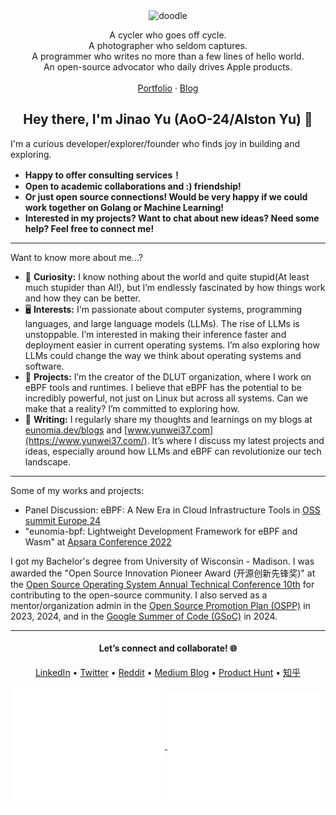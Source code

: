 
<div align="center">
<img src="https://github.com/AoO-24/AoO-24/blob/main/doodle.gif" alt="doodle" width="360" height="360">
</div>


<p align="center">
A cycler who goes off cycle.<br/>
A photographer who seldom captures.<br/>
A programmer who writes no more than a few lines of hello world.<br/>
An open-source advocator who daily drives Apple products.<br/>
<br/>
<a href="https://i.swung0x48.com">Portfolio</a>
 · <a href="https://www.swung0x48.com">Blog</a>
</p>

<h2 align="center">Hey there, I'm Jinao Yu (AoO-24/Alston Yu) 👋</h2>

I'm a curious developer/explorer/founder who finds joy in building and exploring. 

- **Happy to offer consulting services！**
- **Open to academic collaborations and :) friendship!**
- **Or just open source connections! Would be very happy if we could work together on Golang or Machine Learning!** 
- **Interested in my projects? Want to chat about new ideas? Need some help? Feel free to connect me!**

---

Want to know more about me...?

- 🚀 **Curiosity:** I know nothing about the world and quite stupid(At least much stupider than AI!), but I’m endlessly fascinated by how things work and how they can be better.
- 🖥 **Interests:** I'm passionate about computer systems, programming languages, and large language models (LLMs). The rise of LLMs is unstoppable. I’m interested in making their inference faster and deployment easier in current operating systems. I’m also exploring how LLMs could change the way we think about operating systems and software.
- 🌟 **Projects:** I’m the creator of the DLUT organization, where I work on eBPF tools and runtimes. I believe that eBPF has the potential to be incredibly powerful, not just on Linux but across all systems. Can we make that a reality? I’m committed to exploring how.
- 📝 **Writing:** I regularly share my thoughts and learnings on my blogs at [eunomia.dev/blogs](https://eunomia.dev/blogs) and [www.yunwei37.com](https://www.yunwei37.com/). It’s where I discuss my latest projects and ideas, especially around how LLMs and eBPF can revolutionize our tech landscape.

---

Some of my works and projects:

- Panel Discussion: eBPF: A New Era in Cloud Infrastructure Tools in [OSS summit Europe 24](https://sched.co/1ej2B@sched)
- "eunomia-bpf: Lightweight Development Framework for eBPF and Wasm" at [Apsara Conference 2022](https://www.alibabacloud.com/blog/eunomia-bpf-the-lightweight-development-framework-for-ebpf-and-webassembly-is-now-available_599688)

I got my Bachelor's degree from University of Wisconsin - Madison. I was awarded the "Open Source Innovation Pioneer Award (开源创新先锋奖)" at the [Open Source Operating System Annual Technical Conference 10th](https://os2atc.cn/award.html) for contributing to the open-source community. I also served as a mentor/organization admin in the [Open Source Promotion Plan (OSPP)](https://summer-ospp.ac.cn/) in 2023, 2024, and in the [Google Summer of Code (GSoC)](https://summerofcode.withgoogle.com/) in 2024.

---

<h4 align="center">
  Let’s connect and collaborate! 🌐
</h4>

<p align="center">
  <a href="https://www.linkedin.com/in/alstonyu/">LinkedIn</a> • 
  <a href="https://twitter.com/yunwei37">Twitter</a> • 
  <a href="https://www.reddit.com/user/yunwei123">Reddit</a> • 
  <a href="https://medium.com/@yunwei356">Medium Blog</a> • 
  <a href="https://www.producthunt.com/@yunwei_123">Product Hunt</a> • 
  <a href="https://www.zhihu.com/people/yun-wei-64-11">知乎</a>
  
</p>

<a href="https://github.com/yunwei37">
  <img align="center" width="49%" src="./metrics-main.svg" />
</a>
<a href="https://github.com/yunwei37">
  <img align="center" width="49%" src="./metrics-lang-notable.svg" />
</a>
<!--
### My Stats

<div align="center">

[<img src="https://github-readme-stats.vercel.app/api?username=yunwei37&theme=tokyonight&hide_border=true&show_icons=true&hide_title=true" />](https://github.com/anuraghazra/github-readme-stats)
[<img src="https://github-readme-stats.vercel.app/api/wakatime?username=yunwei37&theme=dark&hide_border=true&layout=compact&custom_title=This%20week%20I%20spent%20my%20time%20on&cache_seconds=1800" alt="Wakatime Stats" width="500" />](https://wakatime.com/@yunwei37)  


</div>


